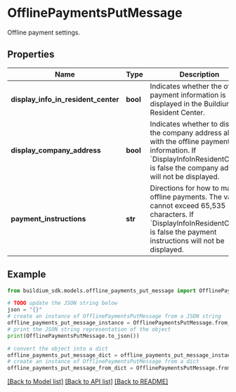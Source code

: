 # OfflinePaymentsPutMessage

Offline payment settings.

## Properties

Name | Type | Description | Notes
------------ | ------------- | ------------- | -------------
**display_info_in_resident_center** | **bool** | Indicates whether the offline payment information is displayed in the Buildium Resident Center. | 
**display_company_address** | **bool** | Indicates whether to display the company address along with the offline payment information. If &#x60;DisplayInfoInResidentCenter&#x60; is false the company address will not be displayed. | 
**payment_instructions** | **str** | Directions for how to make offline payments. The value cannot exceed 65,535 characters. If &#x60;DisplayInfoInResidentCenter&#x60; is false the payment instructions will not be displayed. | [optional] 

## Example

```python
from buildium_sdk.models.offline_payments_put_message import OfflinePaymentsPutMessage

# TODO update the JSON string below
json = "{}"
# create an instance of OfflinePaymentsPutMessage from a JSON string
offline_payments_put_message_instance = OfflinePaymentsPutMessage.from_json(json)
# print the JSON string representation of the object
print(OfflinePaymentsPutMessage.to_json())

# convert the object into a dict
offline_payments_put_message_dict = offline_payments_put_message_instance.to_dict()
# create an instance of OfflinePaymentsPutMessage from a dict
offline_payments_put_message_from_dict = OfflinePaymentsPutMessage.from_dict(offline_payments_put_message_dict)
```
[[Back to Model list]](../README.md#documentation-for-models) [[Back to API list]](../README.md#documentation-for-api-endpoints) [[Back to README]](../README.md)


